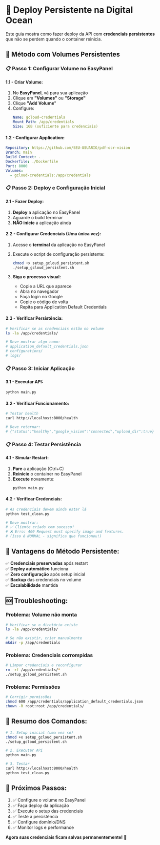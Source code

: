 # 🚀 Deploy Persistente na Digital Ocean

Este guia mostra como fazer deploy da API com **credenciais persistentes** que não se perdem quando o container reinicia.

## 🔧 **Método com Volumes Persistentes**

### **📋 Passo 1: Configurar Volume no EasyPanel**

#### **1.1 - Criar Volume:**

1. No **EasyPanel**, vá para sua aplicação
2. Clique em **"Volumes"** ou **"Storage"**
3. Clique **"Add Volume"**
4. Configure:
   ```yaml
   Name: gcloud-credentials
   Mount Path: /app/credentials
   Size: 1GB (suficiente para credenciais)
   ```

#### **1.2 - Configurar Application:**

```yaml
Repository: https://github.com/SEU-USUARIO/pdf-ocr-vision
Branch: main
Build Context: .
Dockerfile: ./Dockerfile
Port: 8000
Volumes:
  - gcloud-credentials:/app/credentials
```

### **📋 Passo 2: Deploy e Configuração Inicial**

#### **2.1 - Fazer Deploy:**

1. **Deploy** a aplicação no EasyPanel
2. Aguarde o build terminar
3. **NÃO inicie** a aplicação ainda

#### **2.2 - Configurar Credenciais (Uma única vez):**

1. Acesse o **terminal** da aplicação no EasyPanel
2. Execute o script de configuração persistente:

   ```bash
   chmod +x setup_gcloud_persistent.sh
   ./setup_gcloud_persistent.sh
   ```

3. **Siga o processo visual:**
   - Copie a URL que aparece
   - Abra no navegador
   - Faça login no Google
   - Copie o código de volta
   - Repita para Application Default Credentials

#### **2.3 - Verificar Persistência:**

```bash
# Verificar se as credenciais estão no volume
ls -la /app/credentials/

# Deve mostrar algo como:
# application_default_credentials.json
# configurations/
# logs/
```

### **📋 Passo 3: Iniciar Aplicação**

#### **3.1 - Executar API:**

```bash
python main.py
```

#### **3.2 - Verificar Funcionamento:**

```bash
# Testar health
curl http://localhost:8000/health

# Deve retornar:
# {"status":"healthy","google_vision":"connected","upload_dir":true}
```

### **📋 Passo 4: Testar Persistência**

#### **4.1 - Simular Restart:**

1. **Pare** a aplicação (Ctrl+C)
2. **Reinicie** o container no EasyPanel
3. **Execute** novamente:
   ```bash
   python main.py
   ```

#### **4.2 - Verificar Credenciais:**

```bash
# As credenciais devem ainda estar lá
python test_clean.py

# Deve mostrar:
# ✅ Cliente criado com sucesso!
# ❌ Erro: 400 Request must specify image and features.
# (Isso é NORMAL - significa que funcionou!)
```

## 🔄 **Vantagens do Método Persistente:**

✅ **Credenciais preservadas** após restart  
✅ **Deploy automático** funciona  
✅ **Zero configuração** após setup inicial  
✅ **Backup** das credenciais no volume  
✅ **Escalabilidade** mantida

## 🆘 **Troubleshooting:**

### **Problema: Volume não monta**

```bash
# Verificar se o diretório existe
ls -la /app/credentials/

# Se não existir, criar manualmente
mkdir -p /app/credentials
```

### **Problema: Credenciais corrompidas**

```bash
# Limpar credenciais e reconfigurar
rm -rf /app/credentials/*
./setup_gcloud_persistent.sh
```

### **Problema: Permissões**

```bash
# Corrigir permissões
chmod 600 /app/credentials/application_default_credentials.json
chown -R root:root /app/credentials/
```

## 📝 **Resumo dos Comandos:**

```bash
# 1. Setup inicial (uma vez só)
chmod +x setup_gcloud_persistent.sh
./setup_gcloud_persistent.sh

# 2. Executar API
python main.py

# 3. Testar
curl http://localhost:8000/health
python test_clean.py
```

## 🎯 **Próximos Passos:**

1. ✅ Configure o volume no EasyPanel
2. ✅ Faça deploy da aplicação
3. ✅ Execute o setup das credenciais
4. ✅ Teste a persistência
5. ✅ Configure domínio/DNS
6. ✅ Monitor logs e performance

**Agora suas credenciais ficam salvas permanentemente!** 🎉

